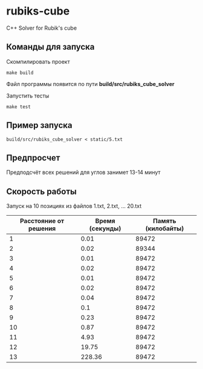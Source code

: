 # rubiks-cube
C++ Solver for Rubik's cube

## Команды для запуска

Скомпилировать проект
```
make build
```
Файл программы появится по пути **build/src/rubiks_cube_solver**

Запустить тесты
```
make test
```

## Пример запуска

```
build/src/rubiks_cube_solver < static/5.txt 
```

## Предпросчет 

Предподсчёт всех решений для углов занимет 13-14 минут

## Скорость работы

Запуск на 10 позициях из файлов 1.txt, 2.txt, ... 20.txt

| Расстояние от решения  | Время (секунды)  | Память (килобайты) |
|------------------------|------------------|--------------------|
| 1                      | 0.01             | 89472              |
| 2                      | 0.02             | 89344              |
| 3                      | 0.01             | 89472              |
| 4                      | 0.02             | 89472              |
| 5                      | 0.01             | 89472              |
| 6                      | 0.02             | 89472              |
| 7                      | 0.04             | 89472              |
| 8                      | 0.1              | 89472              |
| 9                      | 0.23             | 89472              |
| 10                     | 0.87             | 89472              |
| 11                     | 4.93             | 89472              |
| 12                     | 19.75            | 89472              |
| 13                     | 228.36           | 89472              |
